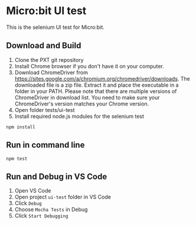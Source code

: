 # Micro:bit UI test 

This is the selenium UI test for Micro:bit.

## Download and Build

1. Clone the PXT git repository
2. Install Chrome browser if you don't have it on your computer.
3. Download ChromeDriver from https://sites.google.com/a/chromium.org/chromedriver/downloads. The downloaded file is a zip file. Extract it and place the executable in a folder in your PATH. Please note that there are multiple versions of ChromeDriver in download list. You need to make sure your ChromeDriver's version matches your Chrome version.
4. Open folder tests/ui-test
5. Install required node.js modules for the selenium test

```
npm install
```

## Run in command line

```
npm test
```

## Run and Debug in VS Code

1. Open VS Code 
2. Open project `ui-test` folder in VS Code
3. Click `Debug`
4. Choose `Mocha Tests` in Debug
5. Click `Start Debugging`

